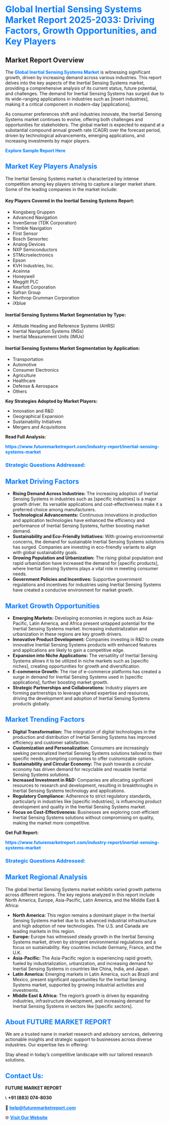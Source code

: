 <h1 style="color: #007BFF;">Global Inertial Sensing Systems Market Report 2025-2033: Driving Factors, Growth Opportunities, and Key Players</h1>

<section id="overview">
<h2>Market Report Overview</h2>
<p>The <a href="https://www.futuremarketreport.com/industry-report/inertial-sensing-systems-market" style="color: #007BFF; text-decoration: none;"><strong>Global Inertial Sensing Systems Market</strong></a> is witnessing significant growth, driven by increasing demand across various industries. This report delves into the key aspects of the Inertial Sensing Systems market, providing a comprehensive analysis of its current status, future potential, and challenges. The demand for Inertial Sensing Systems has surged due to its wide-ranging applications in industries such as [insert industries], making it a critical component in modern-day [applications].</p>
<p>As consumer preferences shift and industries innovate, the Inertial Sensing Systems market continues to evolve, offering both challenges and opportunities for stakeholders. The global market is expected to expand at a substantial compound annual growth rate (CAGR) over the forecast period, driven by technological advancements, emerging applications, and increasing investments by major players.</p>
</section>

<section id="overview">
<p><a href="https://www.futuremarketreport.com/request-sample/reportId=82525" style="color: #007BFF; text-decoration: none;"><strong>Explore Sample Report Here</strong></a></p>
</section>

<section id="key-players">
<h2 style="color: #007BFF;">Market Key Players Analysis</h2>
<p>The Inertial Sensing Systems market is characterized by intense competition among key players striving to capture a larger market share. Some of the leading companies in the market include:</p>
<h4>Key Players Covered in the Inertial Sensing Systems Report:</h4>
<ul><li>Kongsberg Gruppen</li><li>Advanced Navigation</li><li>InvenSense (TDK Corporation)</li><li>Trimble Navigation</li><li>First Sensor</li><li>Bosch Sensortec</li><li>Analog Devices</li><li>NXP Semiconductors</li><li>STMicroelectronics</li><li>Epson</li><li>KVH Industries, Inc.</li><li>Aceinna</li><li>Honeywell</li><li>Meggitt PLC</li><li>Kearfott Corporation</li><li>Safran Group</li><li>Northrop Grumman Corporation</li><li>iXblue</li></ul>
<h4>Inertial Sensing Systems Market Segmentation by Type:</h4>
<ul><li>Attitude Heading and Reference Systems (AHRS)</li><li>Inertial Navigation Systems (INSs)</li><li>Inertial Measurement Units (IMUs)</li></ul>

<h4>Inertial Sensing Systems Market Segmentation by Application:</h4>
<ul><li>Transportation</li><li>Automotive</li><li>Consumer Electronics</li><li>Agriculture</li><li>Healthcare</li><li>Defense &amp; Aerospace</li><li>Others</li></ul>
<p><strong>Key Strategies Adopted by Market Players:</strong></p>
<ul>
<li>Innovation and R&D</li>
<li>Geographical Expansion</li>
<li>Sustainability Initiatives</li>
<li>Mergers and Acquisitions</li>
</ul>
</section>

<section>
<p><strong>Read Full Analysis: </strong></p><a href="https://www.futuremarketreport.com/industry-report/inertial-sensing-systems-market" style="color: #007BFF; text-decoration: none;"><strong>https://www.futuremarketreport.com/industry-report/inertial-sensing-systems-market</strong></a>
<h3 style="color: #007BFF;">Strategic Questions Addressed:</h3>
</section>

<section id="driving-factors">
<h2 style="color: #007BFF;">Market Driving Factors</h2>
<ul>
<li><strong>Rising Demand Across Industries:</strong> The increasing adoption of Inertial Sensing Systems in industries such as [specific industries] is a major growth driver. Its versatile applications and cost-effectiveness make it a preferred choice among manufacturers.</li>
<li><strong>Technological Advancements:</strong> Continuous innovations in production and application technologies have enhanced the efficiency and performance of Inertial Sensing Systems, further boosting market demand.</li>
<li><strong>Sustainability and Eco-Friendly Initiatives:</strong> With growing environmental concerns, the demand for sustainable Inertial Sensing Systems solutions has surged. Companies are investing in eco-friendly variants to align with global sustainability goals.</li>
<li><strong>Growing Population and Urbanization:</strong> The rising global population and rapid urbanization have increased the demand for [specific products], where Inertial Sensing Systems plays a vital role in meeting consumer needs.</li>
<li><strong>Government Policies and Incentives:</strong> Supportive government regulations and incentives for industries using Inertial Sensing Systems have created a conducive environment for market growth.</li>
</ul>
</section>

<section id="growth-opportunities">
<h2 style="color: #007BFF;">Market Growth Opportunities</h2>
<ul>
<li><strong>Emerging Markets:</strong> Developing economies in regions such as Asia-Pacific, Latin America, and Africa present untapped potential for the Inertial Sensing Systems market. Increasing industrialization and urbanization in these regions are key growth drivers.</li>
<li><strong>Innovative Product Development:</strong> Companies investing in R&D to create innovative Inertial Sensing Systems products with enhanced features and applications are likely to gain a competitive edge.</li>
<li><strong>Expansion into Niche Applications:</strong> The versatility of Inertial Sensing Systems allows it to be utilized in niche markets such as [specific niches], creating opportunities for growth and diversification.</li>
<li><strong>E-commerce Growth:</strong> The rise of e-commerce platforms has created a surge in demand for Inertial Sensing Systems used in [specific applications], further boosting market growth.</li>
<li><strong>Strategic Partnerships and Collaborations:</strong> Industry players are forming partnerships to leverage shared expertise and resources, driving the development and adoption of Inertial Sensing Systems products globally.</li>
</ul>
</section>

<section id="trending-factors">
<h2 style="color: #007BFF;">Market Trending Factors</h2>
<ul>
<li><strong>Digital Transformation:</strong> The integration of digital technologies in the production and distribution of Inertial Sensing Systems has improved efficiency and customer satisfaction.</li>
<li><strong>Customization and Personalization:</strong> Consumers are increasingly seeking personalized Inertial Sensing Systems solutions tailored to their specific needs, prompting companies to offer customizable options.</li>
<li><strong>Sustainability and Circular Economy:</strong> The push towards a circular economy has driven demand for recyclable and reusable Inertial Sensing Systems solutions.</li>
<li><strong>Increased Investment in R&D:</strong> Companies are allocating significant resources to research and development, resulting in breakthroughs in Inertial Sensing Systems technology and applications.</li>
<li><strong>Regulatory Compliance:</strong> Adherence to strict regulatory standards, particularly in industries like [specific industries], is influencing product development and quality in the Inertial Sensing Systems market.</li>
<li><strong>Focus on Cost-Effectiveness:</strong> Businesses are exploring cost-efficient Inertial Sensing Systems solutions without compromising on quality, making the market more competitive.</li>
</ul>
</section>

<section>
<p><strong>Get Full Report: </strong></p><a href="https://www.futuremarketreport.com/industry-report/inertial-sensing-systems-market" style="color: #007BFF; text-decoration: none;"><strong>https://www.futuremarketreport.com/industry-report/inertial-sensing-systems-market</strong></a>
<h3 style="color: #007BFF;">Strategic Questions Addressed:</h3>
</section>


<section id="regional-analysis">
<h2 style="color: #007BFF;">Market Regional Analysis</h2>
<p>The global Inertial Sensing Systems market exhibits varied growth patterns across different regions. The key regions analyzed in this report include North America, Europe, Asia-Pacific, Latin America, and the Middle East & Africa:</p>
<ul>
<li><strong>North America:</strong> This region remains a dominant player in the Inertial Sensing Systems market due to its advanced industrial infrastructure and high adoption of new technologies. The U.S. and Canada are leading markets in this region.</li>
<li><strong>Europe:</strong> Europe has witnessed steady growth in the Inertial Sensing Systems market, driven by stringent environmental regulations and a focus on sustainability. Key countries include Germany, France, and the U.K.</li>
<li><strong>Asia-Pacific:</strong> The Asia-Pacific region is experiencing rapid growth, fueled by industrialization, urbanization, and increasing demand for Inertial Sensing Systems in countries like China, India, and Japan.</li>
<li><strong>Latin America:</strong> Emerging markets in Latin America, such as Brazil and Mexico, present significant opportunities for the Inertial Sensing Systems market, supported by growing industrial activities and investments.</li>
<li><strong>Middle East & Africa:</strong> The region’s growth is driven by expanding industries, infrastructure development, and increasing demand for Inertial Sensing Systems in sectors like [specific sectors].</li>
</ul>
</section>

<footer>
<h2 style="color: #007BFF;">About FUTURE MARKET REPORT</h2>
<p>We are a trusted name in market research and advisory services, delivering actionable insights and strategic support to businesses across diverse industries. Our expertise lies in offering:</p>

<p>Stay ahead in today’s competitive landscape with our tailored research solutions.</p>

<h2 style="color: #007BFF;">Contact Us:</h2>
<p><strong>FUTURE MARKET REPORT</strong></p>
<p>📞 <strong>+91 (883) 074-8030</strong></p>
<p>📧 <strong><a href="mailto:help@futuremarketreport.com" style="color: #007BFF;">help@futuremarketreport.com</a></strong></p>
<p>🌐 <strong><a href="https://www.futuremarketreport.com/" style="color: #007BFF;">Visit Our Website</a></strong></p>
</footer>